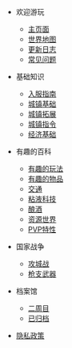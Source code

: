 - 欢迎游玩
  - [主页面](/README.md)
  - [世界地图](/世界地图.md)
  - [更新日志](/更新日志.md)
  - [常见问题](/常见问题.md)
- 基础知识
  - [入服指南](/教程/入服指南.md)
  - [城镇基础](/教程/城镇/城镇基础.md)
  - [城镇拓展](/教程/城镇/城镇拓展.md)
  - [城镇指令](/教程/城镇指令.md)
  - [经济基础](/教程/经济.md)
- 有趣的百科
  - [有趣的玩法](/教程/有趣的百科/有趣的玩法.md)
  - [有趣的物品](/教程/有趣的百科/有趣的物品.md)
  - [交通](/教程/有趣的百科/交通.md)
  - [粘液科技](/教程/有趣的百科/粘液科技.md)
  - [酿酒](/教程/有趣的百科/酿酒.md)
  - [资源世界](/教程/有趣的百科/资源世界.md)
  - [PVP特性](/教程/有趣的百科/PVP特性.md)
  
- 国家战争
  - [攻城战](/教程/攻城战.md)
  - [枪支武器](/WM/docs/README.md)
- 档案馆
  - [二周目](/档案馆/二周目/开始.md)
  - [已归档](/档案馆/已归档/已归档.md)
- [隐私政策](/隐私政策.md)

